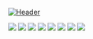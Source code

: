 [![Header](https://raw.githubusercontent.com/mrwalnut-dev/mrwalnut-dev/main/img/header.png "Header")](https://es.linkedin.com/gabriel-nogueira-louzao/)

![](https://img.shields.io/badge/Linux-OS-informational?style=flat&logo=Linux&logoColor=white&color=2bbc8a)
![](https://img.shields.io/badge/Proxmox-Virtualization-informational?style=flat&logo=Proxmox&logoColor=white&color=2bbc8a)
![](https://img.shields.io/badge/Docker-Virtualization-informational?style=flat&logo=Docker&logoColor=white&color=2bbc8a)
![](https://img.shields.io/badge/Bash-Tools-informational?style=flat&logo=GNU-Bash&logoColor=white&color=2bbc8a)
![](https://img.shields.io/badge/PyCharm-IDE-informational?style=flat&logo=PyCharm&logoColor=white&color=2bbc8a)
![](https://img.shields.io/badge/Python-Programming-informational?style=flat&logo=Python&logoColor=white&color=2bbc8a)
![](https://img.shields.io/badge/HTML5-Web-informational?style=flat&logo=HTML5&logoColor=white&color=2bbc8a)
![](https://img.shields.io/badge/CSS3-Web-informational?style=flat&logo=CSS3&logoColor=white&color=2bbc8a)
<br>
<!--
[![Gabi's github stats](https://github-readme-stats.vercel.app/api?username=mrwalnut-dev&show_icons=true&theme=tokyonight)](https://github.com/mrwalnut-dev)
-->
<!--
**mrwalnut-dev/mrwalnut-dev** is a ✨ _special_ ✨ repository because its `README.md` (this file) appears on your GitHub profile.

Here are some ideas to get you started:

- 🔭 I’m currently working on ...
- 🌱 I’m currently learning ...
- 👯 I’m looking to collaborate on ...
- 🤔 I’m looking for help with ...
- 💬 Ask me about ...
- 📫 How to reach me: ...
- 😄 Pronouns: ...
- ⚡ Fun fact: ...
-->
